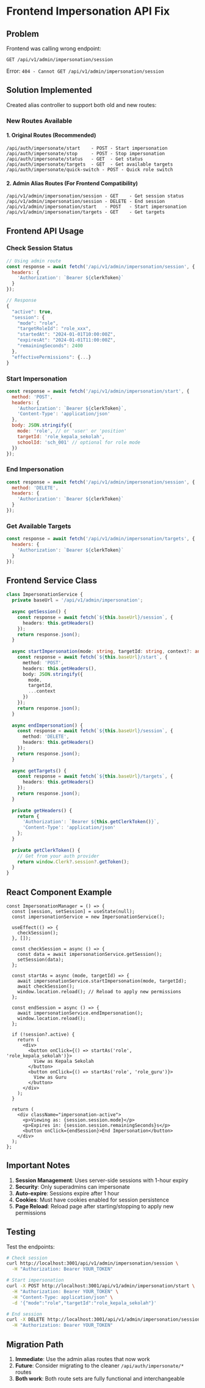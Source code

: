 # Frontend Impersonation API Fix

## Problem
Frontend was calling wrong endpoint:
```
GET /api/v1/admin/impersonation/session
```

Error: `404 - Cannot GET /api/v1/admin/impersonation/session`

## Solution Implemented

Created alias controller to support both old and new routes:

### New Routes Available

#### 1. Original Routes (Recommended)
```
/api/auth/impersonate/start    - POST - Start impersonation
/api/auth/impersonate/stop     - POST - Stop impersonation  
/api/auth/impersonate/status   - GET  - Get status
/api/auth/impersonate/targets  - GET  - Get available targets
/api/auth/impersonate/quick-switch - POST - Quick role switch
```

#### 2. Admin Alias Routes (For Frontend Compatibility)
```
/api/v1/admin/impersonation/session - GET    - Get session status
/api/v1/admin/impersonation/session - DELETE - End session
/api/v1/admin/impersonation/start   - POST   - Start impersonation
/api/v1/admin/impersonation/targets - GET    - Get targets
```

## Frontend API Usage

### Check Session Status
```javascript
// Using admin route
const response = await fetch('/api/v1/admin/impersonation/session', {
  headers: {
    'Authorization': `Bearer ${clerkToken}`
  }
});

// Response
{
  "active": true,
  "session": {
    "mode": "role",
    "targetRoleId": "role_xxx",
    "startedAt": "2024-01-01T10:00:00Z",
    "expiresAt": "2024-01-01T11:00:00Z",
    "remainingSeconds": 2400
  },
  "effectivePermissions": {...}
}
```

### Start Impersonation
```javascript
const response = await fetch('/api/v1/admin/impersonation/start', {
  method: 'POST',
  headers: {
    'Authorization': `Bearer ${clerkToken}`,
    'Content-Type': 'application/json'
  },
  body: JSON.stringify({
    mode: 'role', // or 'user' or 'position'
    targetId: 'role_kepala_sekolah',
    schoolId: 'sch_001' // optional for role mode
  })
});
```

### End Impersonation
```javascript
const response = await fetch('/api/v1/admin/impersonation/session', {
  method: 'DELETE',
  headers: {
    'Authorization': `Bearer ${clerkToken}`
  }
});
```

### Get Available Targets
```javascript
const response = await fetch('/api/v1/admin/impersonation/targets', {
  headers: {
    'Authorization': `Bearer ${clerkToken}`
  }
});
```

## Frontend Service Class

```typescript
class ImpersonationService {
  private baseUrl = '/api/v1/admin/impersonation';
  
  async getSession() {
    const response = await fetch(`${this.baseUrl}/session`, {
      headers: this.getHeaders()
    });
    return response.json();
  }
  
  async startImpersonation(mode: string, targetId: string, context?: any) {
    const response = await fetch(`${this.baseUrl}/start`, {
      method: 'POST',
      headers: this.getHeaders(),
      body: JSON.stringify({
        mode,
        targetId,
        ...context
      })
    });
    return response.json();
  }
  
  async endImpersonation() {
    const response = await fetch(`${this.baseUrl}/session`, {
      method: 'DELETE',
      headers: this.getHeaders()
    });
    return response.json();
  }
  
  async getTargets() {
    const response = await fetch(`${this.baseUrl}/targets`, {
      headers: this.getHeaders()
    });
    return response.json();
  }
  
  private getHeaders() {
    return {
      'Authorization': `Bearer ${this.getClerkToken()}`,
      'Content-Type': 'application/json'
    };
  }
  
  private getClerkToken() {
    // Get from your auth provider
    return window.Clerk?.session?.getToken();
  }
}
```

## React Component Example

```tsx
const ImpersonationManager = () => {
  const [session, setSession] = useState(null);
  const impersonationService = new ImpersonationService();
  
  useEffect(() => {
    checkSession();
  }, []);
  
  const checkSession = async () => {
    const data = await impersonationService.getSession();
    setSession(data);
  };
  
  const startAs = async (mode, targetId) => {
    await impersonationService.startImpersonation(mode, targetId);
    await checkSession();
    window.location.reload(); // Reload to apply new permissions
  };
  
  const endSession = async () => {
    await impersonationService.endImpersonation();
    window.location.reload();
  };
  
  if (!session?.active) {
    return (
      <div>
        <button onClick={() => startAs('role', 'role_kepala_sekolah')}>
          View as Kepala Sekolah
        </button>
        <button onClick={() => startAs('role', 'role_guru')}>
          View as Guru
        </button>
      </div>
    );
  }
  
  return (
    <div className="impersonation-active">
      <p>Viewing as: {session.session.mode}</p>
      <p>Expires in: {session.session.remainingSeconds}s</p>
      <button onClick={endSession}>End Impersonation</button>
    </div>
  );
};
```

## Important Notes

1. **Session Management**: Uses server-side sessions with 1-hour expiry
2. **Security**: Only superadmins can impersonate
3. **Auto-expire**: Sessions expire after 1 hour
4. **Cookies**: Must have cookies enabled for session persistence
5. **Page Reload**: Reload page after starting/stopping to apply new permissions

## Testing

Test the endpoints:

```bash
# Check session
curl http://localhost:3001/api/v1/admin/impersonation/session \
  -H "Authorization: Bearer YOUR_TOKEN"

# Start impersonation
curl -X POST http://localhost:3001/api/v1/admin/impersonation/start \
  -H "Authorization: Bearer YOUR_TOKEN" \
  -H "Content-Type: application/json" \
  -d '{"mode":"role","targetId":"role_kepala_sekolah"}'

# End session  
curl -X DELETE http://localhost:3001/api/v1/admin/impersonation/session \
  -H "Authorization: Bearer YOUR_TOKEN"
```

## Migration Path

1. **Immediate**: Use the admin alias routes that now work
2. **Future**: Consider migrating to the cleaner `/api/auth/impersonate/*` routes
3. **Both work**: Both route sets are fully functional and interchangeable